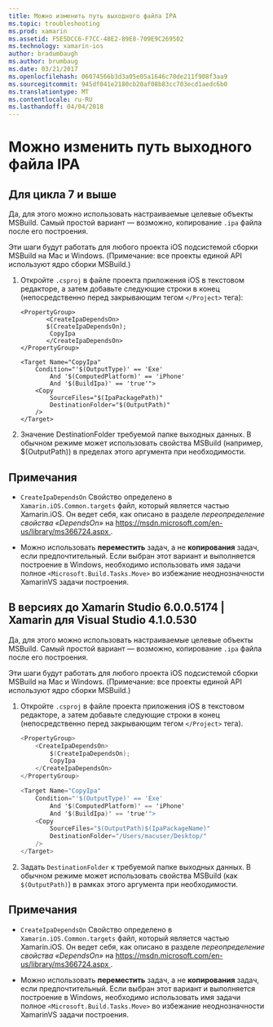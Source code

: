 ```yaml
---
title: Можно изменить путь выходного файла IPA
ms.topic: troubleshooting
ms.prod: xamarin
ms.assetid: F5E5DCC6-F7CC-48E2-89E8-709E9C269502
ms.technology: xamarin-ios
author: bradumbaugh
ms.author: brumbaug
ms.date: 03/21/2017
ms.openlocfilehash: 06074566b3d3a05e05a1646c70de211f908f3aa9
ms.sourcegitcommit: 945df041e2180cb20af08b83cc703ecd1aedc6b0
ms.translationtype: MT
ms.contentlocale: ru-RU
ms.lasthandoff: 04/04/2018
---
```

# <a name="can-i-change-the-output-path-of-the-ipa-file"></a>Можно изменить путь выходного файла IPA

## <a name="for-cycle-7-and-higher"></a>Для цикла 7 и выше
Да, для этого можно использовать настраиваемые целевые объекты MSBuild. Самый простой вариант — возможно, копирование `.ipa` файла после его построения.

Эти шаги будут работать для любого проекта iOS подсистемой сборки MSBuild на Mac и Windows. (Примечание: все проекты единой API используют ядро сборки MSBuild.)

1. Откройте `.csproj` в файле проекта приложения iOS в текстовом редакторе, а затем добавьте следующие строки в конец (непосредственно перед закрывающим тегом `</Project>` тега):
    
    ```
    <PropertyGroup>
           <CreateIpaDependsOn>
           $(CreateIpaDependsOn);
            CopyIpa
           </CreateIpaDependsOn>
    </PropertyGroup>
    
    <Target Name="CopyIpa"
        Condition="'$(OutputType)' == 'Exe'
            And '$(ComputedPlatform)' == 'iPhone'
            And '$(BuildIpa)' == 'true'">
        <Copy
            SourceFiles="$(IpaPackagePath)"
            DestinationFolder="$(OutputPath)"
        />
    </Target>
    ```

2. Значение DestinationFolder требуемой папке выходных данных. В обычном режиме может использовать свойства MSBuild (например, $(OutputPath)) в пределах этого аргумента при необходимости.

## <a name="notes"></a>Примечания
- `CreateIpaDependsOn` Свойство определено в `Xamarin.iOS.Common.targets` файл, который является частью Xamarin.iOS. Он ведет себя, как описано в разделе *переопределение свойства «DependsOn»* на [ https://msdn.microsoft.com/en-us/library/ms366724.aspx ](https://msdn.microsoft.com/en-us/library/ms366724.aspx).

- Можно использовать **переместить** задач, а не **копирования** задач, если предпочтительный. Если выбран этот вариант и выполняется построение в Windows, необходимо использовать имя задачи полное `<Microsoft.Build.Tasks.Move>` во избежание неоднозначности XamarinVS задачи построения.

## <a name="for-versions-before-xamarin-studio-6005174--xamarin-for-visual-studio-410530"></a>В версиях до Xamarin Studio 6.0.0.5174 | Xamarin для Visual Studio 4.1.0.530

Да, для этого можно использовать настраиваемые целевые объекты MSBuild. Самый простой вариант — возможно, копирование `.ipa` файла после его построения.

Эти шаги будут работать для любого проекта iOS подсистемой сборки MSBuild на Mac и Windows. (Примечание: все проекты единой API используют ядро сборки MSBuild.)

1. Откройте `.csproj` в файле проекта приложения iOS в текстовом редакторе, а затем добавьте следующие строки в конец (непосредственно перед закрывающим тегом `</Project>` тега).

    ```csharp
    <PropertyGroup>
        <CreateIpaDependsOn>
            $(CreateIpaDependsOn);
            CopyIpa
        </CreateIpaDependsOn>
    </PropertyGroup>
    
    <Target Name="CopyIpa"
        Condition="'$(OutputType)' == 'Exe'
            And '$(ComputedPlatform)' == 'iPhone'
            And '$(BuildIpa)' == 'true'">
        <Copy
            SourceFiles="$(OutputPath)$(IpaPackageName)"
            DestinationFolder="/Users/macuser/Desktop/"
        />
    </Target>
    ```

2. Задать `DestinationFolder` к требуемой папке выходных данных. В обычном режиме может использовать свойства MSBuild (как `$(OutputPath)`) в рамках этого аргумента при необходимости.

## <a name="notes"></a>Примечания
- `CreateIpaDependsOn` Свойство определено в `Xamarin.iOS.Common.targets` файл, который является частью Xamarin.iOS. Он ведет себя, как описано в разделе *переопределение свойства «DependsOn»* на [ https://msdn.microsoft.com/en-us/library/ms366724.aspx ](https://msdn.microsoft.com/en-us/library/ms366724.aspx).

- Можно использовать **переместить** задач, а не **копирования** задач, если предпочтительный. Если выбран этот вариант и выполняется построение в Windows, необходимо использовать имя задачи полное `<Microsoft.Build.Tasks.Move>` во избежание неоднозначности XamarinVS задачи построения.
